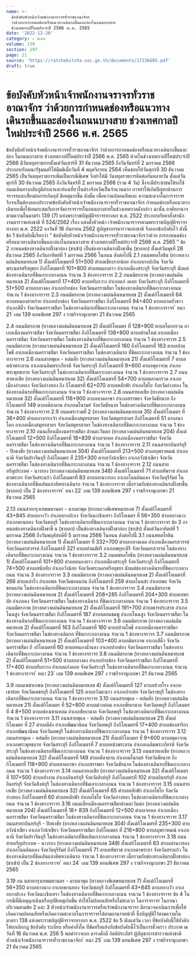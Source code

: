```yaml
---
name: >-
  ข้อบังคับหัวหน้าเจ้าพนักงานจราจรทั่วราชอาณาจักร
  ว่าด้วยการกำหนดช่องหรือแนวทางเดินรถขึ้นและล่องในถนนบางสาย
  ช่วงเทศกาลปีใหม่ประจำปี 2566 พ.ศ. 2565
date: '2022-12-20'
category: ง พิเศษ
volume: 139
section: 297
page: 21
source: 'https://ratchakitcha.soc.go.th/documents/17236605.pdf'
draft: true
---
```


# ข้อบังคับหัวหน้าเจ้าพนักงานจราจรทั่วราชอาณาจักร ว่าด้วยการกำหนดช่องหรือแนวทางเดินรถขึ้นและล่องในถนนบางสาย ช่วงเทศกาลปีใหม่ประจำปี 2566 พ.ศ. 2565

ข้อบังคับหัวหน้าเจ้าพนักงานจราจรทั่วราชอาณาจักร ว่าด้วยการกาหนดช่องหรือแนวทางเดินรถขึ้นและล่อง ในถนนบางสาย ช่วงเทศกาลปีใหม่ประจำปี 2566 พ.ศ. 2565 ด้วยในช่วงเทศกาลปีใหม่ประจำปี 2566 มีวันหยุดราชการตั้งแต่วันเสาร์ที่ 31 ธันวาคม 2565 ถึงวันจันทร์ที่ 2 มกราคม 2566 ประกอบกับคณะรัฐมนตรีได้มีมติเมื่อวันที่ 4 พฤศจิกายน 2564 เห็นชอบให้วันศุกร์ที่ 30 ธันวาคม 2565 เป็นวันหยุดราชการเพิ่มเป็นกรณีพิเศษ จึงทำให้มี วันหยุดราชการติดต่อกันหลายวัน ตั้งแต่วันศุกร์ที่ 30 ธันวาคม 2565 ถึงวันจันทร์ที่ 2 มกราคม 2566 (รวม 4 วัน) ซึ่งจะมีประชาชนใช้รถใช้ถนนเดินทางกลับภูมิลำเนาและท่องเที่ยวในต่างจังหวัดเป็นจำนวนมาก อาจทำให้เกิดปัญหาด้านการจราจรและเสี่ยงต่อการเกิดอุบั ติเหตุมากขึ้น ดังนั้น เพื่อความปลอดภัยและ ความสะดวกในการจราจร จึงจาเป็นต้องออกประกาศข้อบังคับหัวหน้าเจ้าพนักงานจราจรทั่วราชอาณาจักร กำหนดช่องหรือแนวทางเดินรถเพื่อให้เหมาะสมกับการจัดการจราจรในถนนบางสายในช่วงเทศกาลดังกล่าว ฉะนั้น อาศัยอานาจตามความในมาตรำ 139 (7) แห่งพระราชบัญญัติจราจรทางบก พ.ศ. 2522 ประกอบกับคาสั่งสานักงานตารวจแห่งชาติ ที่ 524/2562 เรื่อง แต่งตั้งหัวหน้า เจ้าพนักงานจราจรตามพระราชบัญญัติจราจรทางบก พ.ศ. 2522 ลงวันที่ 18 กันยายน 2562 ผู้บัญชาการตารวจแห่งชาติ จึงออกข้อบังคับไว้ ดังนี้ ข้อ 1 ข้อบังคับนี้เรียกว่า “ ข้อบังคับหัวหน้าเจ้าพนักงานจราจรทั่วราชอาณาจักรว่าด้วย การกาหนดช่องหรือแนวทางเดินรถขึ้นและล่องในถนนบางสาย ช่วงเทศกาลปีใหม่ประจาปี 2566 พ.ศ. 2565 ” ข้อ 2 กาหนดช่องทางเดินรถฝั่งขาล่อง (ขาเข้า) เป็นช่องทางเดินรถฝั่งขาขึ้น (ขาออก) ตั้งแต่วันพุธที่ 28 ธันวาคม 2565 ถึงวันอาทิตย์ที่ 1 มกราคม 2566 ในถนน ดังต่อไปนี้ 2.1 ถนนพหลโยธิน (ทางหลวงแผ่นดินหมายเลข 1) ตั้งแต่กิโลเมตรที่ 51+500 ตำบลเชียงรากน้อย อำเภอบางปะอิน จังหวัดพระนครศรีอยุธยา ถึงกิโลเมตรที่ 101+800 ตำบลหนองยาว อำเภอเมืองสระบุรี จังหวัดสระบุรี นับแต่ช่องทางเดินรถที่ชิดเกาะกลางถนน จำนวน 3 ช่องทางจราจร 2.2 ถนนมิตรภาพ (ทางหลวงแผ่นดินหมายเลข 2) ตั้งแต่กิโลเมตรที่ 17+400 ตาบลทับกวาง อำเภอแก่ งคอย จังหวัดสระบุรี ถึงกิโลเมตรที่ 51+500 ตาบลกลางดง อำเภอปากช่อง จังหวัดนครราชสีมา ในช่องทางเดินรถที่ชิดเกาะกลางถนน จำนวน 1 ช่องทางจราจร 2.3 ถนนมิตรภาพ (ทางหลวงแผ่นดินหมายเลข 2) ตั้งแต่กิโลเมตรที่ 64 ตาบลหนองสาหร่าย อำเภอปากช่อง จังหวัดนครราชสีมา ถึงกิโลเมตรที่ 94+400 ตาบลลาดบัวขาว อำเภอสีคิ้ว จังหวัดนครราชสีมา ในช่องทางเดินรถที่ชิดเกาะกลางถนน จำนวน 1 ช่องทางจราจร ้ หนา 21 ่ เลม 139 ตอนพิเศษ 297 ง ราชกิจจานุเบกษา 21 ธันวาคม 2565

2.4 ถนนมิตรภาพ (ทางหลวงแผ่นดินหมายเลข 2) ตั้งแต่กิโลเมตร ที่ 128+900 ตาบลโคกกรวด อาเภอเมืองนครราชสีมา จังหวัดนครราชสีมา ถึงกิโลเมตรที่ 138+800 ตาบลบ้านใหม่ อาเภอเมืองนครราชสีมา จังหวัดนครราชสีมา ในช่องทางเดินรถที่ชิดเกาะกลางถนน จำนวน 1 ช่องทางจราจร 2.5 ถนนมิตรภาพ (ทางหลวงแผ่นดินหมายเลข 2) ตั้งแต่กิโลเมตรที่ 160 ถึงกิโลเมตรที่ 163 ตาบลบ้านโพธิ์ อาเภอเมืองนครราชสีมา จังหวัดนครราชสีมา ในช่องทางเดินรถ ที่ชิดเกาะกลางถนน จำนวน 1 ช่องทางจราจร 2.6 ถนนสายพุแค - หล่มสัก (ทางหลวงแผ่นดินหมายเลข 21) ตั้งแต่กิโลเมตรที่ 7 ตาบลหน้าพระลาน อาเภอเฉลิมพระเกียรติ จังหวัดสระบุรี ถึงกิโลเมตรที่ 9+600 ตาบลพุคาจาน อำเภอพระพุทธบาท จังหวัดสระบุรี ในช่องทางเดินรถที่ชิดเกาะกลางถนน จำนวน 1 ช่องทางจราจร 2.7 ถนนสายเอเชีย (ทางหลวงแผ่นดินหมายเลข 32) ตั้งแต่กิโลเมตรที่ 54+700 ตาบลตลาดกรวด อาเภอเมืองอ่างทอง จังหวัดอ่างทอง ถึง กิโลเมตรที่ 62+070 ตาบลหลักฟ้า อำเภอไชโย จังหวัดอ่างทอง ในช่องทางเดินรถที่ชิดเกาะกลางถนน จำนวน 1 ช่องทางจราจร 2.8 ถนนสายเอเชีย (ทางหลวงแผ่นดินหมายเลข 32) ตั้งแต่กิโลเมตรที่ 118+900 ตาบลหาดอาษา อำเภอสรรพยา จังหวัดชัยนาท ถึงกิโลเมตรที่ 149 ตาบลศิลาดาน อำเภอมโนรมย์ จังหวัดชัยนาท ในช่องทางเดินรถที่ชิดเกาะกลางถนน จำนวน 1 ช่องทางจราจร 2.9 ถนนพระรามที่ 2 (ทางหลวงแผ่นดินหมายเลข 35) ตั้งแต่กิโลเมตร ที่ 36+400 ตำบลบางกระเจ้า อำเภอเมืองสมุทรสาคร จังหวัดสมุทรสาคร ถึงกิโลเมตรที่ 51 ตาบลนาโคก อาเภอเมืองสมุทรสาคร จังหวัดสมุทรสาคร ในช่องทางเดินรถที่ชิดเกาะกลางถนน จำนวน 1 ช่องทางจราจร 2.10 ถนนเลี่ยงเมืองนครราชสีมา ด้านตะวันตก (ทางหลวงแผ่นดินหมายเลข 204) ตั้งแต่กิโลเมตรที่ 12+500 ถึงกิโลเมตรที่ 18+839 ตำบลจอหอ อำเภอเมืองนครราชสีมา จังหวัดนครราชสีมา ในช่องทางเดินรถที่ชิดเกาะกลางถนน จำนวน 1 ช่องทางจราจร 2.11 ถนนสายกบินทร์บุรี - ปักธงชัย (ทางหลวงแผ่นดินหมายเลข 304) ตั้งแต่กิโลเมตรที่ 213+500 ตำบลบุพราหมณ์ อำเภอนาดี จังหวัดปราจีนบุรี ถึงกิโลเมตร ที่ 235+300 ตาบลวังน้าเขียว อาเภอวังน้าเขียว จังหวัดนครราชสีมา ในช่องทางเดินรถที่ชิดเกาะกลางถนน จำนวน 1 ช่องทางจราจร 2.12 ถนนสายอรัญประเทศ - นางรอง (ทางหลวงแผ่นดินหมายเลข 348) ตั้งแต่กิโลเมตรที่ 71 ตำบลทัพราช อำเภอตาพระยา จังหวัดสระแก้ว ถึงกิโลเมตรที่ 83 ตาบลลานางรอง อาเภอโนนดินแดง จังหวัดบุรีรัมย์ ในช่องทางเดินรถที่ชิดเส้นแบ่งทิศทางเดินรถ จำนวน 1 ช่องทางจราจร เมื่อรวมกับช่องทางเดินรถฝั่งขาขึ้น (ขาออก) เป็น 2 ช่องทางจราจร ้ หนา 22 ่ เลม 139 ตอนพิเศษ 297 ง ราชกิจจานุเบกษา 21 ธันวาคม 2565

2.13 ถนนสายกรุงเทพมหานคร - มาบตาพุด (ทางหลวงพิเศษหมายเลข 7) ตั้งแต่กิโลเมตรที่ 43+845 ตำบลบางวัว อำเภอบางปะกง จังหวัดฉะเชิงเทรา ถึงกิโลเมตร ที่ 56+350 ตำบลบางนาง อำเภอพานทอง จังหวัดชลบุรี ในช่องทางเดินรถที่ชิดเกาะกลางถนน จำนวน 1 ช่องทางจราจร ข้อ 3 กาหนดช่องทางเดินรถฝั่งขาขึ้ น (ขาออก) เป็นช่องทางเดินรถฝั่งขาล่อง (ขาเข้า) ตั้งแต่วันอาทิตย์ที่ 1 มกราคม 2566 ถึงวันพฤหัสบดีที่ 5 มกราคม 2566 ในถนน ดังต่อไปนี้ 3.1 ถนนพหลโยธิน (ทางหลวงแผ่นดินหมายเลข 1) ตั้งแต่กิโลเมตร ที่ 332+700 ตำบลกลางแดด อำเภอเมืองนครสวรรค์ จังหวัดนครสวรรค์ ถึงกิโลเมตรที่ 321 ตาบลย่านมัทรี อาเภอพยุหะคีรี จังหวัดนครสวรรค์ ในช่องทางเดินรถที่ชิดเกาะกลางถนน จานวน 1 ช่องทางจราจร 3.2 ถนนพหลโยธิน (ทางหลวงแผ่นดินหมายเลข 1) ตั้งแต่กิโลเมตรที่ 101+800 ตำบลหนองยาว อำเภอเมืองสระบุรี จังหวัดสระบุรี ถึงกิโลเมตรที่ 74+500 ตำบลสนับทึบ อำเภอวังน้อย จังหวัดพระนครศรีอยุธยา นับแต่ช่องทางเดินรถที่ชิดเกาะกลางถนน จำนวน 3 ช่องทางจราจร 3.3 ถนนมิตรภาพ (ทางหลวงแผ่นดินหมายเลข 2) ตั้งแต่กิโลเมตรที่ 266 ตำบลเก่างิ้ว อำเภอพล จังหวัดขอนแก่น ถึงกิโลเมตรที่ 259 ตำบลโนนข่า อำเภอพล จังหวัดขอนแก่น ในช่องทางเดินรถที่ชิดเกาะกลางถนน จำนวน 1 ช่องทางจราจร 3.4 ถนนมิตรภาพ (ทางหลวงแผ่นดินหมายเลข 2) ตั้งแต่กิโลเมตรที่ 208+285 ถึงกิโลเมตรที่ 204+300 ตำบลเทพาลัย อำเภอคง จังหวัดนครราชสีมา ในช่องทางเดินรถ ที่ชิดเกาะกลางถนน จำนวน 1 ช่องทางจราจร 3.5 ถนนมิตรภาพ (ทางหลวงแผ่นดินหมายเลข 2) ตั้งแต่กิโลเมตรที่ 191+700 ตำบลธารประสาท อำเภอโนนสูง จังหวัดนครราชสีมา ถึงกิโลเมตรที่ 187 ตำบลดอนชมพู อำเภอโนนสูง จังหวัดนครราชสีมา ในช่องทางเดินรถที่ชิดเกาะกลางถนน จำนวน 1 ช่องทางจราจร 3.6 ถนนมิตรภาพ (ทางหลวงแผ่นดินหมายเลข 2) ตั้งแต่กิโลเมตรที่ 163 ถึงกิโลเมตรที่ 160 ตาบลบ้านโพธิ์ อาเภอเมืองนครราชสีมา จังหวัดนครราชสีมา ในช่องทางเดินรถ ที่ชิดเกาะกลางถนน จำนวน 1 ช่องทางจราจร 3.7 ถนนมิตรภาพ (ทางหลวงแผ่นดินหมายเลข 2) ตั้งแต่กิโลเมตรที่ 103+400 ตาบลมิตรภาพ อาเภอสีคิ้ว จังหวัดนครราชสีมา ถึ งกิโลเมตรที่ 60 ตาบลหนองน้ำแดง อาเภอปากช่อง จังหวัดนครราชสีมา ในช่องทางเดินรถที่ชิดเกาะกลางถนน จำนวน 1 ช่องทางจราจร 3.8 ถนนมิตรภาพ (ทางหลวงแผ่นดินหมายเลข 2) ตั้งแต่กิโลเมตรที่ 51+500 ตำบลกลางดง อำเภอปากช่อง จังหวัดนครราชสีมา ถึงกิโลเมตรที่ 17+400 ตำบลทับกวาง อำเภอแก่งคอย จังหวัดสระบุรี ในช่องทางเดินรถที่ชิดเกาะกลางถนน จำนวน 1 ช่องทางจราจร ้ หนา 23 ่ เลม 139 ตอนพิเศษ 297 ง ราชกิจจานุเบกษา 21 ธันวาคม 2565

3.9 ถนนเพชรเกษม (ทางหลวงแผ่นดินหมายเลข 4) ตั้งแต่กิโลเมตรที่ 127 ตาบลห้วยโรง อาเภอเขาย้อย จังหวัดเพชรบุรี ถึงกิโลเมตรที่ 125 ตาบลวังมะนาว อาเภอปากท่อ จังหวัดราชบุรี ในช่องทางเดินรถที่ชิดเกาะกลางถนน จำนวน 1 ช่องทางจราจร 3.10 ถนนสายพุแค - หล่มสัก (ทางหลวงแผ่นดินหมายเลข 21) ตั้งแต่กิโลเมตร ที่ 52+800 ตาบลม่วงค่อม อาเภอชัยบาดาล จังหวัดลพบุรี ถึงกิโลเมตรที่ 4 8+500 ตาบลช่องเขาแหลม อำเภอชัยบาดาล จังหวัดลพบุรี ในช่องทางเดินรถที่ชิดเกาะกลางถนน จำนวน 1 ช่องทางจราจร 3.11 ถนนสายพุแค - หล่มสัก (ทางหลวงแผ่นดินหมายเลข 21) ตั้งแต่กิโลเมตร ที่ 27 ตำบลดีลัง อำเภอพัฒนานิคม จังหวัดลพบุรี ถึงกิโลเมตรที่ 17+400 ตำบลช่องสาริกา อำเภอพัฒนานิคม จังหวัดลพบุรี ในช่องทางเดินรถที่ชิดเกาะกลางถนน จำนวน 1 ช่องทางจราจร 3.12 ถนนสายพุแค - หล่มสัก (ทางหลวงแผ่นดินหมายเลข 21) ตั้งแต่กิโลเมตร ที่ 9+600 ตาบลพุคาจาน อาเภอพระพุทธบาท จังหวัดสระบุรี ถึงกิโลเมตรที่ 7 ตาบลหน้าพระลาน อำเภอเฉลิมพระเกียรติ จังหวัดสระบุรี ในช่องทางเดินรถที่ชิดเกาะกลางถนน จำนวน 1 ช่องทางจราจร 3.13 ถนนสายเอเชีย (ทางหลวงแผ่นดินหมายเลข 32) ตั้งแต่กิโลเมตรที่ 149 ตำบลศิลาดาน อำเภอมโนรมย์ จังหวัดชัยนาท ถึงกิโลเมตรที่ 118+900 ตำบลหาดอาษา อำเภอสรรพยา จังหวัดชัยนาท ในช่องทางเดินรถที่ชิดเกาะกลางถนน จำนวน 1 ช่องทางจราจร 3.14 ถนนสายเอเชีย (ทางหลวงแผ่นดินหมายเลข 32) ตั้งแต่กิโลเมตรที่ 107+500 ตำบลท่ำงาม อำเภออินทร์บุรี จังหวัดสิงห์บุรี ถึงกิโลเมตรที่ 102 ตำบลอินทร์บุรี อำเภออินทร์บุรี จังหวัดสิงห์บุรี ในช่องทางเดินรถที่ชิดเกาะกลางถนน จำนวน 1 ช่องทางจราจร 3.15 ถนนสายเอเชีย (ทางหลวงแผ่นดินหมายเลข 32) ตั้งแต่กิโลเมตรที่ 65 ตำบลหลักฟ้า อำเภอไชโย จังหวัดอ่างทอง ถึงกิโลเมตรที่ 60 ตำบลหลักฟ้า อำเภอไชโย จังหวัดอ่างทอง ในช่องทางเดินรถที่ชิดเกาะกลางถนน จำนวน 1 ช่องทางจราจร 3.16 ถนนเลี่ยงเมืองนครราชสีมาด้านตะวันตก (ทางหลวงแผ่นดินหมายเลข 204) ตั้งแต่กิโลเมตรที่ 18+ 839 ถึงกิโลเมตรที่ 12+500 ตำบลจอหอ อำเภอเมืองนครราชสีมา จังหวัดนครราชสีมา ในช่องทางเดินรถที่ชิดเกาะกลางถนน จำนวน 1 ช่องทางจราจร 3.17 ถนนสายกบินทร์บุรี - ปักธงชัย (ทางหลวงแผ่นดินหมายเลข 304) ตั้งแต่กิโลเมตรที่ 235+300 ตาบลวังน้าเขียว อาเภอวังน้าเขียว จังหวัดนครราชสีมา ถึงกิโลเมตร ที่ 216+800 ตาบลบุพราหมณ์ อาเภอนาดี จังหวัดปราจีนบุรี ในช่องทางเดินรถที่ชิดเส้นเกาะกลางถนน จำนวน 1 ช่องทางจราจร 3.18 ถนนสายอรัญประเทศ - นางรอง (ทางหลวงแผ่นดินหมายเลข 348) ตั้งแต่กิโลเมตรที่ 83 ตำบลลำนางรอง อำเภอโนนดินแดง จังหวัดบุรีรัมย์ ถึงกิโลเมตรที่ 71 ตาบลทัพราช อาเภอตาพระยา จังหวัดสระแก้ว ในช่องทางเดินรถที่ชิดเส้นแบ่งทิศทางเดินรถ จำนวน 1 ช่องทางจราจร เมื่อรวมกับช่องทางเดินรถฝั่งขาล่อง (ขาเข้า) เป็น 2 ช่องทางจราจร ้ หนา 24 ่ เลม 139 ตอนพิเศษ 297 ง ราชกิจจานุเบกษา 21 ธันวาคม 2565

3.19 ถน นสายกรุงเทพมหานคร - มาบตาพุด (ทางหลวงพิเศษหมายเลข 7) ตั้งแต่กิโลเมตรที่ 56+350 ตาบลบางนาง อาเภอพานทอง จังหวัดชลบุรี ถึงกิโลเมตรที่ 43+845 ตาบลบางวัว อาเภอบางปะกง จังหวัดฉะเชิงเทรา ในช่องทางเดินรถที่ชิดเกาะกลางถนน จานวน 1 ช่องทางจราจร ข้อ 4 ในกรณีที่มีเหตุฉุกเฉินหรืออุบัติเหตุเกิดขึ้น ทำให้ไม่ปลอดภัยหรือไม่สะดวก ในการจราจร ในอาณาบริเวณตามข้อ 2 และ 3 หัวหน้าเจ้าพนักงานจราจรหรือเจ้าพนักงานจราจร มีอานาจดาเนินการเพื่อให้เกิดความปลอดภัยหรือเกิดความสะดวกในการจราจรได้ตามอานาจหน้าที่ ซึ่งบัญญัติไว้ตามความในมาตรา 138 แห่งพระราชบัญญัติจราจรทางบก พ.ศ. 2522 ข้อ 5 นับแต่วัน เวลา ที่ข้อบังคับนี้ใช้บังคับ ให้ยกเลิกกฎ ข้อบังคับ ระเบียบ หรือคำสั่งใด ที่ขัดหรือแย้งกับข้อบังคับนี้ไว้เป็นการชั่วคราว ประกาศ ณ วันที่ 16 ธันวาคม พ.ศ. 256 5 พลตำรวจเอก ดารงศักดิ์ กิตติประภัสร์ ผู้บัญชาการตำรวจแห่งชาติ หัวหน้าเจ้าพนักงานจราจรทั่วราชอาณาจักร ้ หนา 25 ่ เลม 139 ตอนพิเศษ 297 ง ราชกิจจานุเบกษา 21 ธันวาคม 2565
